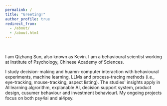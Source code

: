 ```yaml
---
permalink: /
title: "Greeting!"
author_profile: true
redirect_from: 
  - /about/
  - /about.html
---
```


<br>

I am Qizhang Sun, also known as Kevin. I am a behavioural scientist working at Institute of Psychology, Chinese Academy of Sciences.

I study decision-making and huamn-computer interaction with behavioural experiments, machine learning, LLMs and process-tracing methods (i.e., eye-tracking, mouse-tracking, aspect listing). The studies' insights apply in AI learning algrorithm, explanable AI, decision support system, product design, cusumer behaviour and investment behaviourl. My ongoing projects focus on both psy4ai and ai4psy.